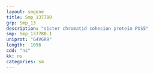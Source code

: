```yaml
---
layout: smgene
title: Smp_137780
grp: Smp_13
description: "sister chromatid cohesion protein PDS5"
smp: Smp_137780.1
uniprot: "G4VGR9"
length:  1056
cdd: "ns"
kk: ns
categories: sm
---
```

